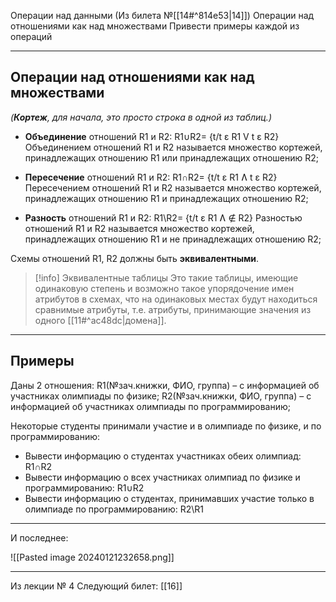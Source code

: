 Операции над данными (Из билета №[[14#^814e53|14]])
Операции над отношениями как над множествами
Привести примеры каждой из операций

---
## Операции над отношениями как над множествами

*(**Кортеж**, для начала, это просто строка в одной из таблиц.)*

- **Объединение** отношений R1 и R2: R1∪R2= {t/t ε R1 V t ε R2}
Объединением отношений R1 и R2 называется множество кортежей, принадлежащих отношению R1 или принадлежащих отношению R2;

- **Пересечение** отношений R1 и R2: R1∩R2= {t/t ε R1 Ʌ t ε R2}
Пересечением отношений R1 и R2 называется множество кортежей, принадлежащих отношению R1 и принадлежащих отношению R2;

- **Разность** отношений R1 и R2: R1\R2= {t/t ε R1 Ʌ ∉ R2}
Разностью отношений R1 и R2 называется множество кортежей, принадлежащих отношению R1 и не принадлежащих отношению R2;

Схемы отношений R1, R2 должны быть **эквивалентными**.

>[!info] Эквивалентные таблицы
>Это такие таблицы, имеющие одинаковую степень и возможно такое упорядочение имен атрибутов в схемах, что на одинаковых местах будут находиться сравнимые атрибуты, т.е. атрибуты, принимающие значения из одного [[11#^ac48dc|домена]].

---

## Примеры

Даны 2 отношения:
R1(№зач.книжки, ФИО, группа) – с информацией об участниках олимпиады по физике;
R2(№зач.книжки, ФИО, группа) – с информацией об участниках олимпиады по программированию;

Некоторые студенты принимали участие и в олимпиаде по физике, и по программированию:
- Вывести информацию о студентах участниках обеих олимпиад: R1∩R2
- Вывести информацию о всех участниках олимпиад по физике и программированию: R1∪R2
- Вывести информацию о студентах, принимавших участие только в олимпиаде по программированию: R2\R1

---

И последнее:

![[Pasted image 20240121232658.png]]

---

Из лекции № 4
Следующий билет: [[16]]
